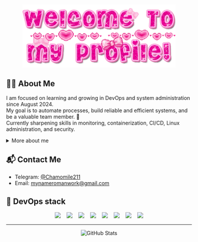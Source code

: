 <div align="center">
  <img src="https://github.com/MyNameRoman/MyNameRoman/raw/main/welcome-to-my-profile.gif?raw=true" height="170" />
</div>

## 🧑‍💻 About Me

I am focused on learning and growing in DevOps and system administration since August 2024.  
My goal is to automate processes, build reliable and efficient systems, and be a valuable team member. 🚀  
Currently sharpening skills in monitoring, containerization, CI/CD, Linux administration, and security.

<details>
<summary>More about me</summary>

## 🛠️ Core Skills & Tech Stack

**Monitoring & Alerting:**  
Zabbix, Prometheus, Grafana, Alertmanager

**Containerization & CI/CD:**  
Kubernetes, Docker, Docker Compose, TeamCity, GitHub, Ansible

**System Administration:**  
Linux (Ubuntu, Debian), Bash, Active Directory, EMPO, VMware, Terminal Service Manager, JumpServer

**Networking & Security:**  
VPN (3x-ui, VLESS, Reality, Outline), TCP/IP, UFW, DNS, AdGuard Home, fail2ban, SSH port changes for security

**Message Brokers:**  
RabbitMQ

**Remote Access & Management:**  
AnyDesk, RDP, MobXterm, Termius

**Cloud Platforms:**  
Yandex Cloud

**Architecture & Integrations:**  
Microservices interaction (Docker/local), cron jobs, symbolic links

## 🛠️ Responsibilities & Experience

- Monitoring services using Zabbix (diagnostics, escalation)  
- Troubleshooting and scaling RabbitMQ, managing pod restarts  
- Using EMPO for investigations and object analysis  
- Administering Active Directory: managing access, locks, accounts  
- Configuring VPNs and Avaya telephony; supporting staff via AnyDesk, RDP  
- Managing Kubernetes pods: restarts and scaling  
- Participating in releases via TeamCity  
- Collaborating through Confluence and service owners  
- Terminal management: restarting services, session handling, monitoring  
- Reporting and incident management  
- Handling tickets via HelpDesk  

## 🚀 Projects & Achievements

**Freelance / VPN Project / Personal:**  
- Migrated VPN from Outline to VLESS + Reality + Flow (xtls-rprx-vision)  
- Tuned BBR, automated geo-file updates, scheduled nightly backups  
- Implemented Telegram alerts for monitoring  
- Supported 15+ users with 4+ TB monthly traffic, providing setup and help  
- Resulted in 60% speed increase and 45% latency reduction  

**Ansible Automation:**  
- Configured Docker and Nginx with playbooks  
- Managed dynamic and static inventories  

**Additional projects:**  
- Monitoring system: Prometheus + Grafana with Telegram alerts (15 min reaction time)  
- AdGuard Home setup for ad filtering and faster site loads  
- Bash scripts automating log cleanup, disk space checks, and updates via cron and Telegram  
- Security hardening: UFW, SSH keys, RKHunter, fail2ban, SSH port changes  
- Enhancement of an automated job application script for HH.ru with features like automatic removal of rejected applications, resume boosting, and notifications on successful actions ([GitHub repo](https://github.com/MyNameRoman/hh-applicant-tool/tree/main/%2B%20features))


## 🌱 Future Plans

- Master Terraform for Infrastructure as Code (IaC)  
- Deepen Kubernetes and CI/CD knowledge  
- Contribute to open-source projects  

</details>

## 📬 Contact Me

- Telegram: [@Chamomile211](https://t.me/Chamomile211)  
- Email: mynameromanwork@gmail.com  

## 🤖 DevOps stack
<div align="center" style="white-space: nowrap;">
  <span style="display: inline-block; margin: 0 6px;">
    <img src="https://icon.icepanel.io/Technology/svg/Grafana.svg" height="96" />
  </span>
  <span style="display: inline-block; margin: 0 6px;">
    <img src="https://cdn.iconscout.com/icon/free/png-128/docker-3628734-3029959.png" height="96" />
  </span>
  <span style="display: inline-block; margin: 0 6px;">
    <img src="https://icon.icepanel.io/Technology/svg/Kubernetes.svg" height="96" />
  </span>
  <span style="display: inline-block; margin: 0 6px;">
    <img src="https://icon.icepanel.io/Technology/png-shadow-512/Linux.png" height="96" />
  </span>
  <span style="display: inline-block; margin: 0 6px;">
    <img src="https://icon.icepanel.io/Technology/svg/Prometheus.svg" height="96" />
  </span>
  <span style="display: inline-block; margin: 0 6px;">
    <img src="https://images.icon-icons.com/2699/PNG/512/zabbix_logo_icon_167937.png" height="96" />
  </span>
  <span style="display: inline-block; margin: 0 6px;">
    <img src="https://images.icon-icons.com/350/PNG/512/bash_36261.png" height="96" />
  </span>
  <span style="display: inline-block; margin: 0 6px;">
    <img src="https://images.icon-icons.com/2699/PNG/512/rabbitmq_logo_icon_170810.png" height="96" />
  </span>

---

![GitHub Stats](https://github-readme-stats.vercel.app/api?username=MyNameRoman&show_icons=true&theme=tokyonight)  
</div>
